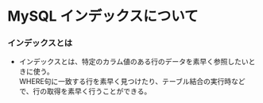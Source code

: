 # MySQL インデックスについて

### インデックスとは
- インデックスとは、特定のカラム値のある行のデータを素早く参照したいときに使う。  
WHERE句に一致する行を素早く見つけたり、テーブル結合の実行時などで、行の取得を素早く行うことができる。

